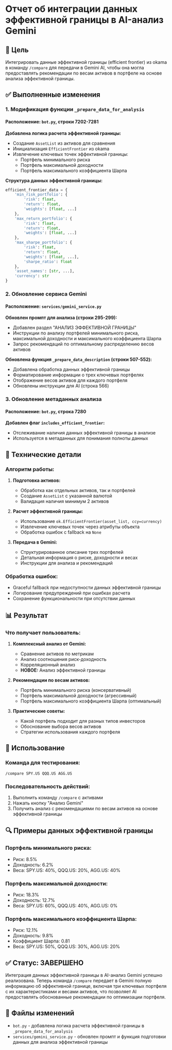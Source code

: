 # Отчет об интеграции данных эффективной границы в AI-анализ Gemini

## 🎯 Цель
Интегрировать данные эффективной границы (efficient frontier) из okama в команду `/compare` для передачи в Gemini AI, чтобы она могла предоставлять рекомендации по весам активов в портфеле на основе анализа эффективной границы.

## ✅ Выполненные изменения

### 1. Модификация функции `_prepare_data_for_analysis`

#### Расположение: `bot.py`, строки 7202-7281

**Добавлена логика расчета эффективной границы:**
- Создание `AssetList` из активов для сравнения
- Инициализация `EfficientFrontier` из okama
- Извлечение ключевых точек эффективной границы:
  - Портфель минимального риска
  - Портфель максимальной доходности  
  - Портфель максимального коэффициента Шарпа

**Структура данных эффективной границы:**
```python
efficient_frontier_data = {
    'min_risk_portfolio': {
        'risk': float,
        'return': float,
        'weights': [float, ...]
    },
    'max_return_portfolio': {
        'risk': float,
        'return': float,
        'weights': [float, ...]
    },
    'max_sharpe_portfolio': {
        'risk': float,
        'return': float,
        'weights': [float, ...],
        'sharpe_ratio': float
    },
    'asset_names': [str, ...],
    'currency': str
}
```

### 2. Обновление сервиса Gemini

#### Расположение: `services/gemini_service.py`

**Обновлен промпт для анализа (строки 295-299):**
- Добавлен раздел "АНАЛИЗ ЭФФЕКТИВНОЙ ГРАНИЦЫ"
- Инструкции по анализу портфелей минимального риска, максимальной доходности и максимального коэффициента Шарпа
- Запрос рекомендаций по оптимальному распределению весов активов

**Обновлена функция `_prepare_data_description` (строки 507-552):**
- Добавлена обработка данных эффективной границы
- Форматирование информации о трех ключевых портфелях
- Отображение весов активов для каждого портфеля
- Обновлены инструкции для AI (строка 566)

### 3. Обновление метаданных анализа

#### Расположение: `bot.py`, строка 7280

**Добавлен флаг `includes_efficient_frontier`:**
- Отслеживание наличия данных эффективной границы в анализе
- Используется в метаданных для понимания полноты данных

## 🔧 Технические детали

### Алгоритм работы:

1. **Подготовка активов:**
   - Обработка как отдельных активов, так и портфелей
   - Создание `AssetList` с указанной валютой
   - Валидация наличия минимум 2 активов

2. **Расчет эффективной границы:**
   - Использование `ok.EfficientFrontier(asset_list, ccy=currency)`
   - Извлечение ключевых точек через атрибуты объекта
   - Обработка ошибок с fallback на `None`

3. **Передача в Gemini:**
   - Структурированное описание трех портфелей
   - Детальная информация о риске, доходности и весах
   - Инструкции для анализа и рекомендаций

### Обработка ошибок:
- Graceful fallback при недоступности данных эффективной границы
- Логирование предупреждений при ошибках расчета
- Сохранение функциональности при отсутствии данных

## 📊 Результат

### Что получает пользователь:

1. **Комплексный анализ от Gemini:**
   - Сравнение активов по метрикам
   - Анализ соотношения риск-доходность
   - Корреляционный анализ
   - **НОВОЕ:** Анализ эффективной границы

2. **Рекомендации по весам активов:**
   - Портфель минимального риска (консервативный)
   - Портфель максимальной доходности (агрессивный)
   - Портфель максимального коэффициента Шарпа (оптимальный)

3. **Практические советы:**
   - Какой портфель подходит для разных типов инвесторов
   - Обоснование выбора весов активов
   - Стратегии использования каждого портфеля

## 🎯 Использование

### Команда для тестирования:
```
/compare SPY.US QQQ.US AGG.US
```

### Последовательность действий:
1. Выполнить команду `/compare` с активами
2. Нажать кнопку "Анализ Gemini"
3. Получить анализ с рекомендациями по весам активов на основе эффективной границы

## 🔍 Примеры данных эффективной границы

### Портфель минимального риска:
- Риск: 8.5%
- Доходность: 6.2%
- Веса: SPY.US: 40%, QQQ.US: 20%, AGG.US: 40%

### Портфель максимальной доходности:
- Риск: 18.3%
- Доходность: 12.7%
- Веса: SPY.US: 60%, QQQ.US: 40%, AGG.US: 0%

### Портфель максимального коэффициента Шарпа:
- Риск: 12.1%
- Доходность: 9.8%
- Коэффициент Шарпа: 0.81
- Веса: SPY.US: 50%, QQQ.US: 30%, AGG.US: 20%

## ✅ Статус: ЗАВЕРШЕНО

Интеграция данных эффективной границы в AI-анализ Gemini успешно реализована. Теперь команда `/compare` передает в Gemini полную информацию об эффективной границе, включая три ключевых портфеля с их характеристиками и весами активов, что позволяет AI предоставлять обоснованные рекомендации по оптимизации портфеля.

## 📝 Файлы изменений

- `bot.py` - добавлена логика расчета эффективной границы в `_prepare_data_for_analysis`
- `services/gemini_service.py` - обновлен промпт и функция подготовки данных для анализа эффективной границы
